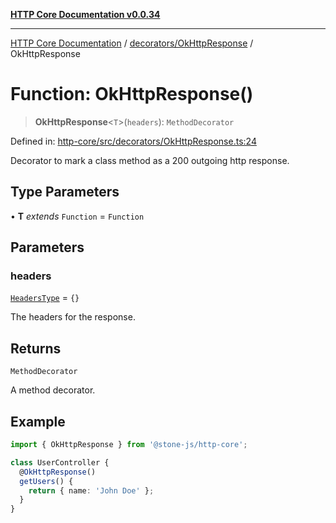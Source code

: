 [**HTTP Core Documentation v0.0.34**](../../../README.md)

***

[HTTP Core Documentation](../../../modules.md) / [decorators/OkHttpResponse](../README.md) / OkHttpResponse

# Function: OkHttpResponse()

> **OkHttpResponse**\<`T`\>(`headers`): `MethodDecorator`

Defined in: [http-core/src/decorators/OkHttpResponse.ts:24](https://github.com/stonemjs/http-core/blob/6ce19e93bd5f8b28975217f6c01558c07c7c03c7/src/decorators/OkHttpResponse.ts#L24)

Decorator to mark a class method as a 200 outgoing http response.

## Type Parameters

• **T** *extends* `Function` = `Function`

## Parameters

### headers

[`HeadersType`](../../../declarations/type-aliases/HeadersType.md) = `{}`

The headers for the response.

## Returns

`MethodDecorator`

A method decorator.

## Example

```typescript
import { OkHttpResponse } from '@stone-js/http-core';

class UserController {
  @OkHttpResponse()
  getUsers() {
    return { name: 'John Doe' };
  }
}
```
